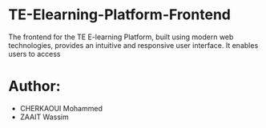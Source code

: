 # TE-Elearning-Platform-Frontend
The frontend for the TE E-learning Platform, built using modern web technologies, provides an intuitive and responsive user interface. It enables users to access
# Author:
- CHERKAOUI Mohammed
- ZAAIT Wassim
